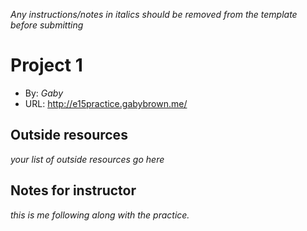 *Any instructions/notes in italics should be removed from the template before submitting* 

# Project 1
+ By: *Gaby*
+ URL: <http://e15practice.gabybrown.me/>

## Outside resources
*your list of outside resources go here*

## Notes for instructor
*this is me following along with the practice.*
